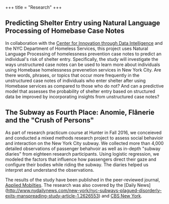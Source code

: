 +++
title = "Research"
+++

## Predicting Shelter Entry using Natural Language Processing of Homebase Case Notes

In collaboration with the [Center for Innovation through Data Intelligence](http://www1.nyc.gov/site/cidi/about/about.page) and the NYC Department of Homeless Services, this project uses Natural Language Processing of homelessness prevention case notes to predict an individual's risk of shelter entry. Specifically, the study will investigate the ways unstructured case notes can be used to learn more about individuals using Homebase homelessness prevenetion services in New York City. Are there words, phrases, or topics that occur more frequently in the unstructured case notes of individuals who enter shelter after using Homebase services as compared to those who do not? And can a predictive model that assesses the probability of shelter entry based on structured data be improved by incorporating insights from unstructured case notes?

## The Subway as Fourth Place: Anomie, Flânerie and the "Crush of Persons"

As part of research practicum course at Hunter in Fall 2016, we conceieved and conducted a mixed methods research project to assess social behavioir and interaction on the New York City subway. We collected more than 4,000 detailed observations of passenger behahvoir as well as in-depth "subway diaries" from eighteen research participants. Using logistic regression, we modeled the factors that influence how passengers direct their gaze and configure their bodies while riding the subway. The diaries helped us interpret and understand the observations.

The results of the study have been published in the peer-reviewed journal, [Applied Mobilties](/pdf/subway.pdf). The research was also covered by the [Daily News] (http://www.nydailynews.com/new-york/nyc-subways-plagued-disorderly-exits-manspreading-study-article-1.2626553) and [CBS New York](http://newyork.cbslocal.com/2016/05/05/hunter-college-subway-study/).

